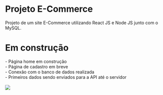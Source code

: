 <h1>Projeto E-Commerce</h1>

Projeto de um site E-Commerce utilizando React JS e Node JS junto com o MySQL.

<h1>Em construção</h1>
- Página home em construção<br>
- Página de cadastro em breve<br>
- Conexão com o banco de dados realizada<br>
- Primeiros dados sendo enviados para a API até o servidor<br>
<br>
<img src="https://i.imgur.com/HstDfOj.png">
